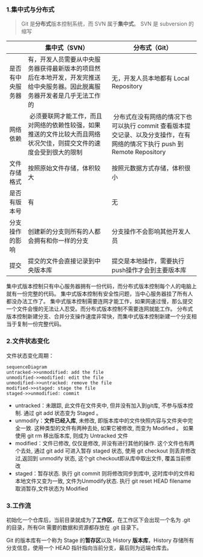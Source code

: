 ### 1.集中式与分布式

> Git 是**分布式**版本控制系统，而  SVN 属于**集中式**。
> SVN 是 subversion 的缩写




|  | 集中式（SVN） | 分布式（Git） |
| --- | --- | --- |
| 是否有中央服务器 | 有，开发人员需要从中央服务器获得最新版本的项目然后在本地开发，开发完推送给中央服务器。因此脱离服务器开发者是几乎无法工作的 | 无，开发人员本地都有 Local Repository |
| 网络依赖 |  必须要联网才能工作，而且对网络的依赖性较强，如果推送的文件比较大而且网络状况欠佳，则提交文件的速度会受到很大的限制 |  分布式在没有网络的情况下也可以执行 commit 查看版本提交记录、以及分支操作，在有网络的情况下执行 push 到 Remote Repository |
| 文件存储格式 | 按照原始文件存储，体积较大 | 按照元数据方式存储，体积很小 |
| 是否有版本号 | 有 | 无 |
| 分支操作的影响 | 创建新的分支则所有的人都会拥有和你一样的分支 | 分支操作不会影响其他开发人员 |
| 提交 | 提交的文件会直接记录到中央版本库 | 提交是本地操作，需要执行push操作才会到主要版本库 |


集中式版本控制只有中心服务器拥有一份代码，而分布式版本控制每个人的电脑上就有一份完整的代码。
集中式版本控制有安全性问题，当中心服务器挂了所有人都没办法工作了。
集中式版本控制需要连网才能工作，如果网速过慢，那么提交一个文件会慢的无法让人忍受。而分布式版本控制不需要连网就能工作。
分布式版本控制新建分支、合并分支操作速度非常快，而集中式版本控制新建一个分支相当于复制一份完整代码。


### 2.文件状态变化

文件状态变化周期：

```mermaid
sequenceDiagram
untracked->>unmodified: add the file
unmodified->>modified: edit the file
unmodified->>untracked: remove the file
modified->>staged: stage the file
staged->>unmodified: commit
```

- untracked：未跟踪, 此文件在文件夹中, 但并没有加入到git库, 不参与版本控制. 通过 git add  状态变为 Staged 。
- unmodify：**文件已经入库**, 未修改, 即版本库中的文件快照内容与文件夹中完全一致. 这种类型的文件有两种去处, 如果它被修改, 而变为 Modified 。 如果使用 git rm 移出版本库, 则成为   Untracked 文件  
- modified：文件已修改, 仅仅是修改, 并没有进行其他的操作. 这个文件也有两个去处, 通过 git add 可进入暂存 staged 状态, 使用 git checkout 则丢弃修改过,返回到 unmodify 状态, 这个git checkout即从库中取出文件, 覆盖当前修改   
- staged：暂存状态. 执行 git commit 则将修改同步到库中, 这时库中的文件和本地文件又变为一致, 文件为Unmodify状态. 执行 git reset HEAD filename 取消暂存,文件状态为 Modified
### 3.工作流
初始化一个仓库后，当前目录就成为了**工作区**，在工作区下会出现一个名为 .git 的目录，所有Git 需要的数据和资源都存放在 .git 目录下。

Git 的版本库有一个称为 Stage 的**暂存区**以及 History **版本库**，History 存储所有分支信息，使用一个 HEAD 指针指向当前分支，最后则为远端仓库去。